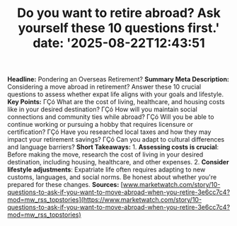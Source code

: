 ﻿---
title: "Do you want to retire abroad? Ask yourself these 10 questions first.'
date: '2025-08-22T12:43:51"
category: "Markets"
summary: ""
slug: "do you want to retire abroad ask yourself these 10 questions"
source_urls:
  - "https://www.marketwatch.com/story/10-questions-to-ask-if-you-want-to-move-abroad-when-you-retire-3e6cc7c4?mod=mw_rss_topstories"
seo:
  title: "Do you want to retire abroad? Ask yourself these 10 questions first. | Hash n Hedge'
  description: '"
  keywords: ["news", "markets", "brief"]
---
**Headline:** Pondering an Overseas Retirement?  **Summary Meta Description:** Considering a move abroad in retirement? Answer these 10 crucial questions to assess whether expat life aligns with your goals and lifestyle.  **Key Points:**  ΓÇó What are the cost of living, healthcare, and housing costs like in your desired destination? ΓÇó How will you maintain social connections and community ties while abroad? ΓÇó Will you be able to continue working or pursuing a hobby that requires licensure or certification? ΓÇó Have you researched local taxes and how they may impact your retirement savings? ΓÇó Can you adapt to cultural differences and language barriers?  **Short Takeaways:**  1. **Assessing costs is crucial**: Before making the move, research the cost of living in your desired destination, including housing, healthcare, and other expenses. 2. **Consider lifestyle adjustments**: Expatriate life often requires adapting to new customs, languages, and social norms. Be honest about whether you're prepared for these changes.  **Sources:** [www.marketwatch.com/story/10-questions-to-ask-if-you-want-to-move-abroad-when-you-retire-3e6cc7c4?mod=mw_rss_topstories](https://www.marketwatch.com/story/10-questions-to-ask-if-you-want-to-move-abroad-when-you-retire-3e6cc7c4?mod=mw_rss_topstories) 
